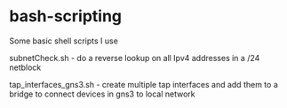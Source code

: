 # bash-scripting
Some basic shell scripts I use

subnetCheck.sh - do a reverse lookup on all Ipv4 addresses in a /24 netblock

tap_interfaces_gns3.sh - create multiple tap interfaces and add them to a bridge to connect devices in gns3 to local network 
